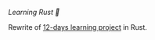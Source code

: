 *Learning Rust *

Rewrite of [12-days learning project](https://github.com/jwnpoh/12-days) in Rust.

